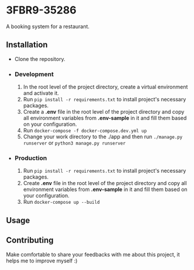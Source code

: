 # 3FBR9-35286

A booking system for a restaurant.

## Installation

- Clone the repository.

* ### Development
    1. In the root level of the project directory, create a virtual environment and activate it.
    2. Run `pip install -r requirements.txt` to install project's necessary packages.
    3. Create a **.env** file in the root level of the project directory and copy all environment variables from **.env-sample** in it and fill them based on your configuration.
    4. Run `docker-compose -f docker-compose.dev.yml up`
    5. Change your work directory to the ./app and then run `./manage.py runserver` or `python3 manage.py runserver`


* ### Production
    1. Run `pip install -r requirements.txt` to install project's necessary packages.
    2. Create **.env** file in the root level of the project directory and copy all environment variables from **.env-sample** in it and fill them based on your configuration.
    3. Run `docker-compose up --build`

## Usage

## Contributing

Make comfortable to share your feedbacks with me about this project, it helps me to improve myself :)
